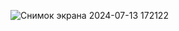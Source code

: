 ![Снимок экрана 2024-07-13 172122](https://github.com/user-attachments/assets/7883676f-e31b-4e28-91ee-bcfa1891566f)
